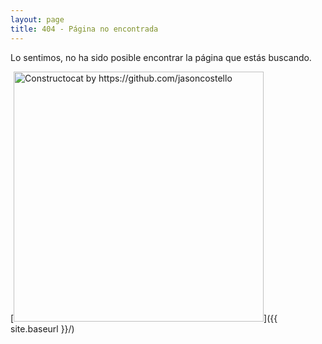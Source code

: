 ```yaml
---
layout: page
title: 404 - Página no encontrada
---
```


Lo sentimos, no ha sido posible encontrar la página que estás buscando.

[<img src="{{ site.baseurl }}/images/404.jpg" alt="Constructocat by https://github.com/jasoncostello" style="width: 400px;"/>]({{ site.baseurl }}/)

